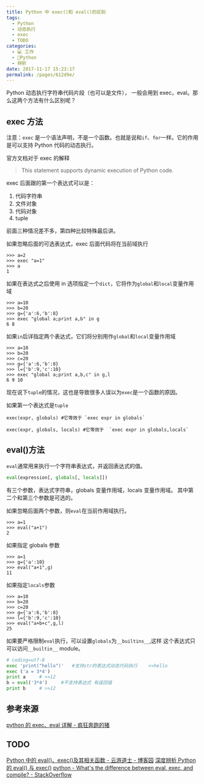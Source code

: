 ```yaml
---
title: Python 中 exec()和 eval()的区别
tags: 
  - Python
  - 动态执行
  - exec
  - TODO
categories: 
  - 💻 工作
  - 🐍Python
  - 辨析
date: 2017-11-17 15:23:17
permalink: /pages/612d9e/
---
```


Python 动态执行字符串代码片段（也可以是文件）， 一般会用到 exec，eval。那么这两个方法有什么区别呢？

<!-- more -->

## exec 方法

注意：`exec` 是一个语法声明，不是一个函数。也就是说和`if`、`for`一样。它的作用是可以支持 Python 代码的动态执行。

官方文档对于 exec 的解释
> This statement supports dynamic execution of Python code.

exec 后面跟的第一个表达式可以是：

1. 代码字符串
2. 文件对象
3. 代码对象
4. tuple

前面三种情况差不多，第四种比较特殊最后讲。

如果忽略后面的可选表达式，exec 后面代码将在当前域执行
```plain
>>> a=2
>>> exec "a=1"
>>> a
1

```
如果在表达式之后使用 in 选项指定一个`dict`，它将作为`global`和`local`变量作用域
```plain
>>> a=10 
>>> b=20 
>>> g={'a':6,'b':8} 
>>> exec "global a;print a,b" in g 
6 8 
```
如果`in`后详指定两个表达式，它们将分别用作`global`和`local`变量作用域
```plain
>>> a=10 
>>> b=20 
>>> c=20 
>>> g={'a':6,'b':8} 
>>> l={'b':9,'c':10} 
>>> exec "global a;print a,b,c" in g,l 
6 9 10
```
现在说下`tuple`的情况，这也是导致很多人误以为`exec`是一个函数的原因。

如果第一个表达式是`tuple`

```plain
exec(expr, globals) #它等效于 `exec expr in globals`

exec(expr, globals, locals) #它等效于  `exec expr in globals,locals`
```
## eval()方法

`eval`通常用来执行一个字符串表达式，并返回表达式的值。

```python
eval(expression[, globals[, locals]])
```

有三个参数，表达式字符串，globals 变量作用域，locals 变量作用域。 其中第二个和第三个参数是可选的。

如果忽略后面两个参数，则`eval`在当前作用域执行。

```plain
>>> a=1 
>>> eval("a+1") 
2
```
如果指定 globals 参数
```plain
>>> a=1 
>>> g={'a':10} 
>>> eval("a+1",g) 
11
```
如果指定`locals`参数
```plain
>>> a=10 
>>> b=20 
>>> c=20 
>>> g={'a':6,'b':8} 
>>> l={'b':9,'c':10} 
>>> eval("a+b+c",g,l) 
25
```
如果要严格限制`eval`执行，可以设置`globals`为`__builtins__`,这样 这个表达式只可以访问`__builtin__` module。

```python
# coding=utf-8
exec 'print("hello")'   #支持str的表达式动态代码执行    >>hello
exec ('a = 3*4')
print a     # >>12
b = eval('3*4')     #不支持表达式 有返回值
print b     # >>12
```
## 参考来源

[python 的 exec、eval 详解 - 疯狂奔跑的猪](http://www.coolpython.com/index.php?aid=12)
## TODO
[Python 中的 eval()、exec()及其相关函数 - 云游道士 - 博客园](https://www.cnblogs.com/yyds/p/6276746.html)
[深度辨析 Python 的 eval() 与 exec()](https://juejin.im/post/6844903805931225095)
[python - What's the difference between eval, exec, and compile? - StackOverflow](https://stackoverflow.com/questions/2220699/whats-the-difference-between-eval-exec-and-compile)